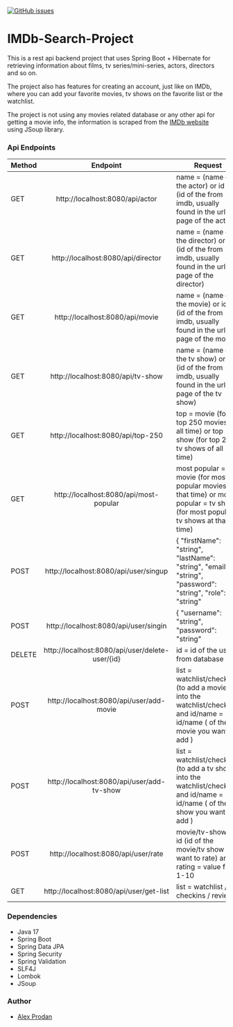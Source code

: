 [![GitHub issues](https://img.shields.io/github/issues/Naereen/StrapDown.js.svg)](https://github.com/aprodan045/IMDb-Search-Project/issues/)

# IMDb-Search-Project
This is a rest api backend project that uses Spring Boot + Hibernate for retrieving information about films, tv series/mini-series, actors, directors and so on.

The project also has features for creating an account, just like on IMDb, where you can add your favorite movies, tv shows on the favorite list or the watchlist.

The project is not using any movies related database or any other api for getting a movie info, the information is scraped from the [IMDb website](https://www.imdb.com/?ref_=nv_home) using JSoup library.

### Api Endpoints
| Method |                    Endpoint                     | Request                                                                                                                          | 
|--------|:-----------------------------------------------:|----------------------------------------------------------------------------------------------------------------------------------|
| GET    |         http://localhost:8080/api/actor         | name = (name of the actor) or id = (id of the from imdb, usually found in the url page of the actor)                             | 
| GET    |       http://localhost:8080/api/director        | name = (name of the director) or id = (id of the from imdb, usually found in the url page of the director)                       |
| GET    |         http://localhost:8080/api/movie         | name = (name of the movie) or id = (id of the from imdb, usually found in the url page of the movie)                             |
| GET    |        http://localhost:8080/api/tv-show        | name = (name of the tv show) or id = (id of the from imdb, usually found in the url page of the tv show)                         |
| GET    |        http://localhost:8080/api/top-250        | top = movie (for top 250 movies of all time) or top = tv show (for top 250 tv shows of all time)                                 | 
| GET    |     http://localhost:8080/api/most-popular      | most popular = movie (for most popular movies at that time) or most popular = tv show (for most popular tv shows at that time)   | 
| POST   |      http://localhost:8080/api/user/singup      | { "firstName": "string", "lastName": "string", "email": "string", "password": "string", "role": "string"                         | 
| POST   |      http://localhost:8080/api/user/singin      | { "username": "string", "password": "string"                                                                                     |
| DELETE | http://localhost:8080/api/user/delete-user/{id} | id = id of the user from database                                                                                                |
| POST   |    http://localhost:8080/api/user/add-movie     | list = watchlist/checkins (to add a movie into the watchlist/checkins) and id/name = id/name ( of the movie you want to add )    |
| POST   |   http://localhost:8080/api/user/add-tv-show    | list = watchlist/checkins (to add a tv show into the watchlist/checkins) and id/name = id/name ( of the tv show you want to add ) |
| POST   |       http://localhost:8080/api/user/rate       | movie/tv-show = id (id of the movie/tv show you want to rate) and rating = value from 1-10                                       |
| GET    |     http://localhost:8080/api/user/get-list     | list = watchlist / checkins / reviews                                                                                            |


### Dependencies
* Java 17
* Spring Boot
* Spring Data JPA
* Spring Security
* Spring Validation
* SLF4J
* Lombok
* JSoup
### Author
* [Alex Prodan](https://github.com/aprodan045)

